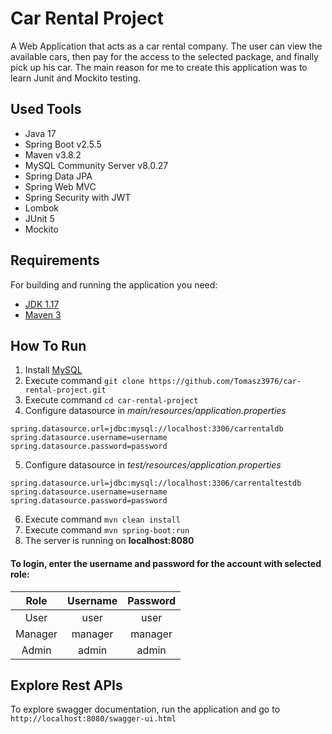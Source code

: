 # Car Rental Project

A Web Application that acts as a car rental company. The user can view the available cars, then pay for the access to the selected package, and finally pick up his car. The main reason for me to create this application was to learn Junit and Mockito testing.

## Used Tools

- Java 17
- Spring Boot v2.5.5
- Maven v3.8.2
- MySQL Community Server v8.0.27
- Spring Data JPA
- Spring Web MVC
- Spring Security with JWT
- Lombok
- JUnit 5
- Mockito

## Requirements

For building and running the application you need:

- [JDK 1.17](https://www.oracle.com/java/technologies/downloads/)
- [Maven 3](https://maven.apache.org/download.cgi)

## How To Run

1. Install [MySQL](https://dev.mysql.com/downloads/installer/)
2. Execute command `git clone https://github.com/Tomasz3976/car-rental-project.git`
3. Execute command `cd car-rental-project`
4. Configure datasource in *main/resources/application.properties*
```
spring.datasource.url=jdbc:mysql://localhost:3306/carrentaldb
spring.datasource.username=username
spring.datasource.password=password
```
5. Configure datasource in *test/resources/application.properties*
```
spring.datasource.url=jdbc:mysql://localhost:3306/carrentaltestdb
spring.datasource.username=username
spring.datasource.password=password
```
6. Execute command `mvn clean install`
7. Execute command `mvn spring-boot:run`
8. The server is running on **localhost:8080**

#### To login, enter the username and password for the account with selected role:
|   Role  	| Username 	| Password 	|
|:-------:	|:--------:	|:--------:	|
|   User  	|   user   	|   user   	|
| Manager 	|  manager 	|  manager 	|
|  Admin  	|   admin  	|   admin  	|

## Explore Rest APIs

To explore swagger documentation, run the application and go to `http://localhost:8080/swagger-ui.html`
